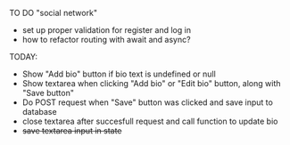 TO DO "social network"

- set up proper validation for register and log in
- how to refactor routing with await and async?

TODAY:

- Show "Add bio" button if bio text is undefined or null
- Show textarea when clicking "Add bio" or "Edit bio" button, along with "Save button"
- Do POST request when "Save" button was clicked and save input to database
- close textarea after succesfull request and call function to update bio
- ~~save textarea input in state~~

